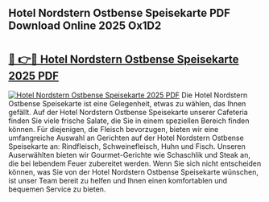 ## Hotel Nordstern Ostbense Speisekarte PDF Download Online 2025 Ox1D2

# <h2><a href="http://gc760we.nevu.top/?p=Hotel+Nordstern+Ostbense+Speisekarte">🔗 👉🔴 Hotel Nordstern Ostbense Speisekarte 2025 PDF</a></h2>

[![Hotel Nordstern Ostbense Speisekarte 2025 PDF](https://i.imgur.com/dBaPXMq.png)](http://gc760we.nevu.top/?p=Hotel+Nordstern+Ostbense+Speisekarte)
Die Hotel Nordstern Ostbense Speisekarte ist eine Gelegenheit, etwas zu wählen, das Ihnen gefällt. Auf der Hotel Nordstern Ostbense Speisekarte unserer Cafeteria finden Sie viele frische Salate, die Sie in einem speziellen Bereich finden können. Für diejenigen, die Fleisch bevorzugen, bieten wir eine umfangreiche Auswahl an Gerichten auf der Hotel Nordstern Ostbense Speisekarte an: Rindfleisch, Schweinefleisch, Huhn und Fisch. Unseren Auserwählten bieten wir Gourmet-Gerichte wie Schaschlik und Steak an, die bei lebendem Feuer zubereitet werden. Wenn Sie sich nicht entscheiden können, was Sie von der Hotel Nordstern Ostbense Speisekarte wünschen, ist unser Team bereit zu helfen und Ihnen einen komfortablen und bequemen Service zu bieten.
